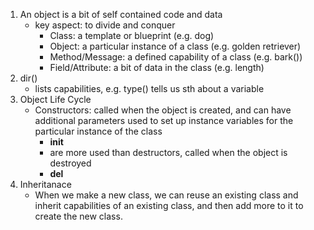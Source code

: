 1. An object is a bit of self contained code and data
   - key aspect: to divide and conquer
     - Class: a template or blueprint (e.g. dog)
     - Object: a particular instance of a class (e.g. golden retriever)
     - Method/Message: a defined capability of a class (e.g. bark())
     - Field/Attribute: a bit of data in the class (e.g. length)
2. dir()
   - lists capabilities, e.g. type() tells us sth about a variable
3. Object Life Cycle
   - Constructors: called when the object is created, and can have additional parameters used to set up instance variables for the particular instance of the class
     - __init__
     - are more used than destructors, called when the object is destroyed
     - __del__
4. Inheritanace
   - When we make a new class, we can reuse an existing class and inherit capabilities of an existing class, and then add more to it to create the new class.
